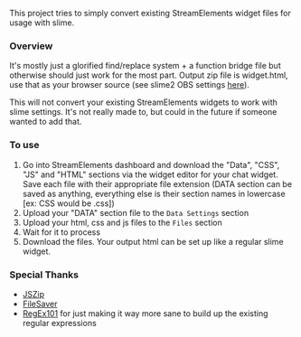 This project tries to simply convert existing StreamElements widget files for usage with slime.

### Overview

It's mostly just a glorified find/replace system + a function bridge file but otherwise should just work for the most part.
Output zip file is widget.html, use that as your browser source (see slime2 OBS settings [here](https://forums.slime2.stream/resources/widget-setup.3/)).

This will not convert your existing StreamElements widgets to work with slime settings. It's not really made to, but could in the future if someone wanted to add that.

### To use

1. Go into StreamElements dashboard and download the "Data", "CSS", "JS" and "HTML" sections via the widget editor for your chat widget. Save each file with their appropriate file extension (DATA section can be saved as anything, everything else is their section names in lowercase [ex: CSS would be .css])
2. Upload your "DATA" section file to the `Data Settings` section
3. Upload your html, css and js files to the `Files` section
4. Wait for it to process
5. Download the files. Your output html can be set up like a regular slime widget.

### Special Thanks

* [JSZip](https://stuk.github.io/jszip/)
* [FileSaver](https://github.com/eligrey/FileSaver.js/)
* [RegEx101](https://regex101.com/) for just making it way more sane to build up the existing regular expressions